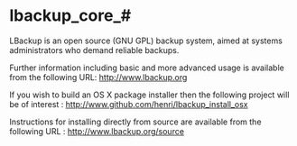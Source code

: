 # lbackup_core_#

LBackup is an open source (GNU GPL) backup system, aimed at systems administrators who demand reliable backups.

Further information including basic and more advanced usage is available from the following URL: 
<http://www.lbackup.org>

If you wish to build an OS X package installer then the following project will be of interest : 
<http://www.github.com/henri/lbackup_install_osx>

Instructions for installing directly from source are available from the following URL : 
<http://www.lbackup.org/source>


